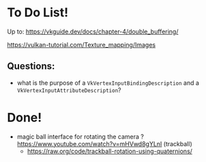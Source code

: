 # To Do List!

Up to: https://vkguide.dev/docs/chapter-4/double_buffering/

https://vulkan-tutorial.com/Texture_mapping/Images


## Questions: 

* what is the purpose of a `VkVertexInputBindingDescription` and a `VkVertexInputAttributeDescription`? 

# Done! 

* magic ball interface for rotating the camera ? https://www.youtube.com/watch?v=mHVwd8gYLnI (trackball)
  + https://raw.org/code/trackball-rotation-using-quaternions/